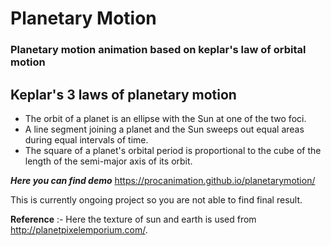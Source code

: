 # Planetary Motion
### Planetary motion animation based on keplar's law of orbital motion

   ## Keplar's 3 laws of planetary motion 

  - The orbit of a planet is an ellipse with the Sun at one of the two foci.
  - A line segment joining a planet and the Sun sweeps out equal areas during equal intervals of time.
  - The square of a planet's orbital period is proportional to the cube of the length of the semi-major axis of its orbit.

***Here you can find demo*** https://procanimation.github.io/planetarymotion/

This is currently ongoing project so you are not able to find final result.



**Reference** :- Here the texture of sun and earth is used from http://planetpixelemporium.com/. 

